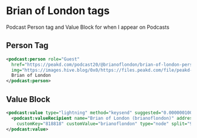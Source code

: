 # Brian of London tags

Podcast Person tag and Value Block for when I appear on Podcasts

## Person Tag

```xml
<podcast:person role="Guest"
  href="https://peakd.com/podcast20/@brianoflondon/brian-of-london-person-tag-profile"
  img="https://images.hive.blog/0x0/https://files.peakd.com/file/peakd-hive/brianoflondon/Uhdejsys-Brian20of20London20with20sig20600x600.png">
  Brian of London
</podcast:person>
```

## Value Block

```xml
<podcast:value type="lightning" method="keysend" suggested="0.00000010000">
  <podcast:valueRecipient name="Brian of London (brianoflondon)" address="0396693dee59afd67f178af392990d907d3a9679fa7ce00e806b8e373ff6b70bd8"
    customKey="818818" customValue="brianoflondon" type="node" split="99"></podcast:valueRecipient>
</podcast:value>
```
